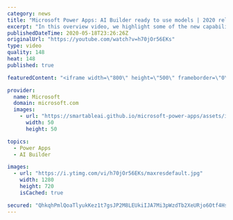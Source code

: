 ```yaml
---
category: news
title: "Microsoft Power Apps: AI Builder ready to use models | 2020 release wave 1 overview"
excerpt: "In this overview video, we highlight some of the new capabilities included in the latest update to Microsoft Power Apps, AI Builder ready to use models.     Here are the capabilities covered:   • Entity extraction helps you by identifying and extracting people, dates, places, locations, etc. from text"
publishedDateTime: 2020-05-18T23:26:26Z
originalUrl: "https://youtube.com/watch?v=h70jOr56EKs"
type: video
quality: 148
heat: 148
published: true

featuredContent: "<iframe width=\"800\" height=\"500\" frameborder=\"0\" src=\"https://www.youtube.com/embed/h70jOr56EKs\" allow=\"accelerometer; autoplay; encrypted-media; gyroscope; picture-in-picture\" allowfullscreen></iframe>"

provider:
  name: Microsoft
  domain: microsoft.com
  images:
    - url: "https://smartableai.github.io/microsoft-power-apps/assets/images/organizations/microsoft.com-50x50.jpg"
      width: 50
      height: 50

topics:
  - Power Apps
  - AI Builder

images:
  - url: "https://i.ytimg.com/vi/h70jOr56EKs/maxresdefault.jpg"
    width: 1280
    height: 720
    isCached: true

secured: "QhkqhPmlQoaTlyukKez1t7gsJP2M8LEUkiIJA7Mi3pWzdTb2XeURjo6Otf4HsUqLV9KNccYVM5LCvpV/QtgqPr4/gua+PB+WNKCUukRyp52mYp6hAgjbP/mhRnrFxVC5Tbt2VeiQAGsJhSgduhrCqcnoFpn31C1QNHaR2y+nMYiodLiCTPSN/WSNhZzduFeBRPPr5Cwuo/XondrDAirG1LTbyQshBaMwc0WDSfeHWBlr+PSWkruOBpoNEw7Yn6D1FVuVcGgyts126uFxC4vWuKsOTZ8VKyWtN5QUcyqKEnzrow5nM2QfOC+xZvHVPeGzohPi2jLC7WEBr0ZzeRwA3LUD0rve26Weubt+b14TihI5Cm4YF2oARkgKP3lddMjXBbvZH3FhQT4w7j2Hy4lpTpC3QmnRjDuAJkfSGIxTaN3MOTOwvXaStdk+CZKW1Eve;b0PrKuMIa6GVSN/FSxxPYA=="
---
```


